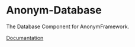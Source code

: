 # Anonym-Database


The Database Component for AnonymFramework.


[Documantation](http://gemframework.com/dokumantasyon/database/gem/)
